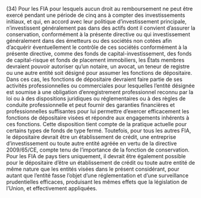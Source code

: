 (34) Pour les FIA pour lesquels aucun droit au remboursement ne peut être exercé pendant une période de cinq ans à compter des investissements initiaux, et qui, en accord avec leur politique d’investissement principale, n’investissent généralement pas dans des actifs dont il convient d’assurer la conservation, conformément à la présente directive ou qui investissement généralement dans des émetteurs ou des sociétés non cotées afin d’acquérir éventuellement le contrôle de ces sociétés conformément à la présente directive, comme des fonds de capital-investissement, des fonds de capital-risque et fonds de placement immobiliers, les États membres devraient pouvoir autoriser qu’un notaire, un avocat, un teneur de registre ou une autre entité soit désigné pour assumer les fonctions de dépositaire. Dans ces cas, les fonctions de dépositaire devraient faire partie de ses activités professionnelles ou commerciales pour lesquelles l’entité désignée est soumise à une obligation d’enregistrement professionnel reconnu par la loi ou à des dispositions juridiques ou réglementaires ou à des règles de conduite professionnelle et peut fournir des garanties financières et professionnelles suffisantes pour lui permettre d’exercer efficacement les fonctions de dépositaire visées et répondre aux engagements inhérents à ces fonctions. Cette disposition tient compte de la pratique actuelle pour certains types de fonds de type fermé. Toutefois, pour tous les autres FIA, le dépositaire devrait être un établissement de crédit, une entreprise d’investissement ou toute autre entité agréée en vertu de la directive 2009/65/CE, compte tenu de l’importance de la fonction de conservation. Pour les FIA de pays tiers uniquement, il devrait être également possible pour le dépositaire d’être un établissement de crédit ou toute autre entité de même nature que les entités visées dans le présent considérant, pour autant que l’entité fasse l’objet d’une réglementation et d’une surveillance prudentielles efficaces, produisant les mêmes effets que la législation de l’Union, et effectivement appliquées.